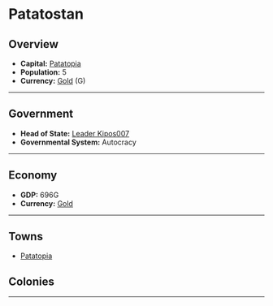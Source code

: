 # Patatostan

## Overview

- **Capital:** [Patatopia](Patatopia)
- **Population:** 5
- **Currency:** [Gold](Gold) (G)

---

## Government

- **Head of State:** [Leader Kipos007](Kipos007)
- **Governmental System:** Autocracy

---

## Economy

- **GDP:** <!-- GDP -->696G<!-- GDP -->
- **Currency:** [Gold](Gold)

---

## Towns

- [Patatopia](Patatopia)

## Colonies



---